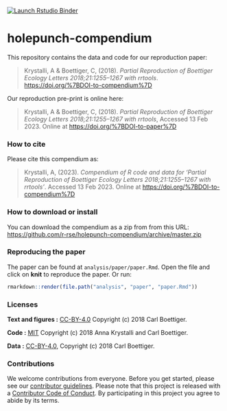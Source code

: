 
<!-- README.md is generated from README.Rmd. Please edit that file -->
<!-- badges: start -->

[![Launch Rstudio
Binder](http://mybinder.org/badge_logo.svg)](https://mybinder.org/v2/gh/verenakunz/holepunch-workshop/main?urlpath=rstudio)
<!-- badges: end -->

# holepunch-compendium

This repository contains the data and code for our reproduction paper:

> Krystalli, A & Boettiger, C, (2018). *Partial Reproduction of
> Boettiger Ecology Letters 2018;21:1255–1267 with rrtools*.
> <https://doi.org/%7BDOI-to-compendium%7D>

Our reproduction pre-print is online here:

> Krystalli, A & Boettiger, C, (2018). *Partial Reproduction of
> Boettiger Ecology Letters 2018;21:1255–1267 with rrtools*, Accessed 13
> Feb 2023. Online at <https://doi.org/%7BDOI-to-paper%7D>

### How to cite

Please cite this compendium as:

> Krystalli, A, (2023). *Compendium of R code and data for ‘Partial
> Reproduction of Boettiger Ecology Letters 2018;21:1255–1267 with
> rrtools’*. Accessed 13 Feb 2023. Online at
> <https://doi.org/%7BDOI-to-compendium%7D>

### How to download or install

You can download the compendium as a zip from from this URL:
<https://github.com/r-rse/holepunch-compendium/archive/master.zip>

### Reproducing the paper

The paper can be found at `analysis/paper/paper.Rmd`. Open the file and
click on **knit** to reproduce the paper. Or run:

``` r
rmarkdown::render(file.path("analysis", "paper", "paper.Rmd"))
```

### Licenses

**Text and figures :**
[CC-BY-4.0](http://creativecommons.org/licenses/by/4.0/) Copyright (c)
2018 Carl Boettiger.

**Code :** [MIT](LICENSE.md) Copyright (c) 2018 Anna Krystalli and Carl
Boettiger.

**Data :** [CC-BY-4.0](http://creativecommons.org/licenses/by/4.0/),
Copyright (c) 2018 Carl Boettiger.

### Contributions

We welcome contributions from everyone. Before you get started, please
see our [contributor guidelines](CONTRIBUTING.md). Please note that this
project is released with a [Contributor Code of Conduct](CONDUCT.md). By
participating in this project you agree to abide by its terms.
